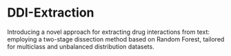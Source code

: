 # DDI-Extraction
Introducing a novel approach for extracting drug interactions from text: employing a two-stage dissection method based on Random Forest, tailored for multiclass and unbalanced distribution datasets.

